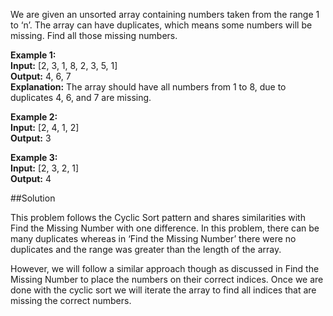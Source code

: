 We are given an unsorted array containing numbers taken from the range 1 to ‘n’.
The array can have duplicates, which means some numbers will be missing. Find all those missing numbers.

**Example 1:**  
**Input:** [2, 3, 1, 8, 2, 3, 5, 1]  
**Output:** 4, 6, 7  
**Explanation:** The array should have all numbers from 1 to 8, due to duplicates 4, 6, and 7 are missing.

**Example 2:**  
**Input:** [2, 4, 1, 2]  
**Output:** 3

**Example 3:**  
**Input:** [2, 3, 2, 1]  
**Output:** 4

##Solution

This problem follows the Cyclic Sort pattern and shares similarities with Find the Missing Number with one difference.
In this problem, there can be many duplicates whereas in ‘Find the Missing Number’ there were no duplicates and the range
was greater than the length of the array.

However, we will follow a similar approach though as discussed in Find the Missing Number to place the numbers on
their correct indices. Once we are done with the cyclic sort we will iterate the array to find all indices that are
missing the correct numbers.